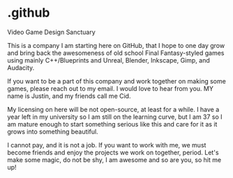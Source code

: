 # .github
Video Game Design Sanctuary
  
  This is a company I am starting here on GitHub, that I hope to one day grow and bring back the awesomeness of old school Final Fantasy-styled games using mainly C++/Blueprints and Unreal, Blender, Inkscape, Gimp, and Audacity.  
  
  If you want to be a part of this company and work together on making some games, please reach out to my email. I would love to hear from you.  MY name is Justin, and my friends call me Cid.  
  
  My licensing on here will be not open-source, at least for a while. I have a year left in my university so I am still on the learning curve, but I am 37 so I am mature enough to start something serious like this and care for it as it grows into something beautiful. 
  
  I cannot pay, and it is not a job.  If you want to work with me, we must become friends and enjoy the projects we work on together, period.  Let's make some magic, do not be shy, I am awesome and so are you, so hit me up! 
